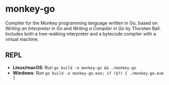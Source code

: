 # monkey-go

Compiler for the Monkey programming language written in Go, based on *Writing an Interpreter in Go* and *Writing a Compiler in Go* by Thorsten Ball. Includes both a tree-walking interpreter and a bytecode compiler with a virtual machine.

## REPL

- **Linux/macOS**: Run `go build -o monkey-go && ./monkey-go`  
- **Windows**: Run `go build -o monkey-go.exe; if ($?) { ./monkey-go.exe }`
